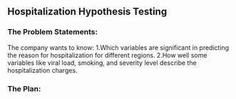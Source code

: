 ## Hospitalization Hypothesis Testing
### The Problem Statements:
The company wants to know:
1.Which variables are significant in predicting the reason for hospitalization for different regions.
2.How well some variables like viral load, smoking, and severity level describe the hospitalization charges.

### The Plan:



